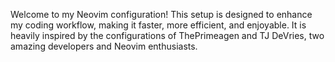 Welcome to my Neovim configuration! This setup is designed to enhance my coding workflow, making it faster, more efficient, and enjoyable. It is heavily inspired by the configurations of ThePrimeagen and TJ DeVries, two amazing developers and Neovim enthusiasts.

